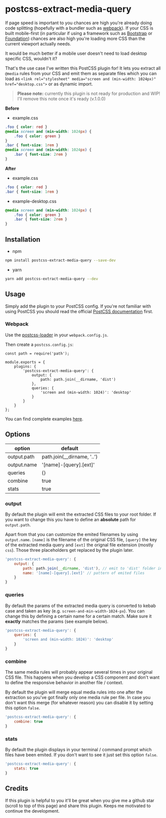 # postcss-extract-media-query

If page speed is important to you chances are high you're already doing code splitting (hopefully with a bundler such as [webpack](https://webpack.js.org/)). If your CSS is built mobile-first (in particular if using a framework such as [Bootstrap](https://getbootstrap.com/) or [Foundation](https://foundation.zurb.com/sites.html)) chances are also high you're loading more CSS than the current viewport actually needs.

It would be much better if a mobile user doesn't need to load desktop specific CSS, wouldn't it?

That's the use case I've written this PostCSS plugin for! It lets you extract all `@media` rules from your CSS and emit them as separate files which you can load as `<link rel="stylesheet" media="screen and (min-width: 1024px)" href="desktop.css">` or as dynamic import.

> **Please note:** currently this plugin is not ready for production and WIP! I'll remove this note once it's ready (v.1.0.0)

**Before**

- example.css
```css
.foo { color: red }
@media screen and (min-width: 1024px) {
    .foo { color: green }
}
.bar { font-size: 1rem }
@media screen and (min-width: 1024px) {
    .bar { font-size: 2rem }
}
```

**After**

- example.css
```css
.foo { color: red }
.bar { font-size: 1rem }
```

- example-desktop.css
```css
@media screen and (min-width: 1024px) {
    .foo { color: green }
    .bar { font-size: 2rem }
}
```

## Installation

- npm
```bash
npm install postcss-extract-media-query --save-dev
```

- yarn
```bash
yarn add postcss-extract-media-query --dev
```

## Usage

Simply add the plugin to your PostCSS config. If you're not familiar with using PostCSS you should read the official [PostCSS documentation](https://github.com/postcss/postcss#usage) first.

### Webpack

Use the [postcss-loader](https://github.com/postcss/postcss-loader) in your `webpack.config.js`.

Then create a `postcss.config.js`:

```javascipt
const path = require('path');

module.exports = {
    plugins: {
        'postcss-extract-media-query': {
            output: {
                path: path.join(__dirname, 'dist')
            },
            queries: {
                'screen and (min-width: 1024)': 'desktop'
            }
        }
    }
};
```

You can find complete examples <a href="examples">here</a>.

## Options

| option        | default                    |
| ------------- | -------------------------- |
| output.path   | path.join(__dirname, '..') |
| output.name   | '[name]-[query].[ext]'     |
| queries       | {}                         |
| combine       | true                       |
| stats         | true                       |

### output

By default the plugin will emit the extracted CSS files to your root folder. If you want to change this you have to define an **absolute** path for `output.path`.

Apart from that you can customize the emited filenames by using `output.name`. `[name]` is the filename of the original CSS file, `[query]` the key of the extracted media query and `[ext]` the orignal file extension (mostly `css`). Those three placeholders get replaced by the plugin later.

```javascript
'postcss-extract-media-query': {
    output: {
        path: path.join(__dirname, 'dist'), // emit to 'dist' folder in root
        name: '[name]-[query].[ext]' // pattern of emited files
    }
}
```

### queries

By default the params of the extracted media query is converted to kebab case and taken as key (e.g. `screen-and-min-width-1024-px`). You can change this by defining a certain name for a certain match. Make sure it **exactly** matches the params (see example below).

```javascript
'postcss-extract-media-query': {
    queries: {
        'screen and (min-width: 1024)': 'desktop'
    }
}
```

### combine

The same media rules will probably appear several times in your original CSS file. This happens when you develop a CSS component and don't want to define the responsive behavior in another file / context.

By default the plugin will merge equal media rules into one after the extraction so you've got finally only one media rule per file. In case you don't want this merge (for whatever reason) you can disable it by setting this option `false`.

```javascript
'postcss-extract-media-query': {
    combine: true
}
```

### stats

By default the plugin displays in your terminal / command prompt which files have been emited. If you don't want to see it just set this option `false`.

```javascript
'postcss-extract-media-query': {
    stats: true
}
```

## Credits

If this plugin is helpful to you it'll be great when you give me a github star (scroll to top of this page) and share this plugin. Keeps me motivated to continue the development.